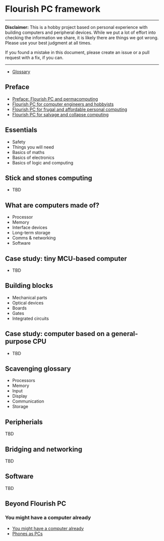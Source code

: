 # Flourish PC framework

----
**Disclaimer:** This is a hobby project based on personal experience with building computers and peripheral devices. While we put a lot of effort into checking the information we share, it is likely there are things we got wrong. Please use your best judgment at all times.

If you found a mistake in this document, please create an issue or a pull request with a fix, if you can.


----

* [Glossary](glossary.md)

## Preface
* [Preface: Flourish PC and permacomputing](preface.md)
* [Flourish PC for computer engineers and hobbyists](000/000.md)
* [Flourish PC for frugal and affordable personal computing](000/001.md)
* [Flourish PC for salvage and collapse computing](000/002.md)

## Essentials
* Safety
* Things you will need
* Basics of maths
* Basics of electronics
* Basics of logic and computing

## Stick and stones computing
* TBD

## What are computers made of?
* Processor
* Memory
* Interface devices
* Long-term storage
* Comms & networking
* Software

## Case study: tiny MCU-based computer
* TBD

## Building blocks
* Mechanical parts
* Optical devices
* Boards
* Gates
* Integrated circuits

## Case study: computer based on a general-purpose CPU
* TBD

## Scavenging glossary
* Processors
* Memory
* Input
* Display
* Communication
* Storage

## Peripherials
TBD

## Bridging and networking
TBD

## Software
TBD

## Beyond Flourish PC

### You might have a computer already
* [You might have a computer already](fff/000.md)
* [Phones as PCs](fff/001.md)

